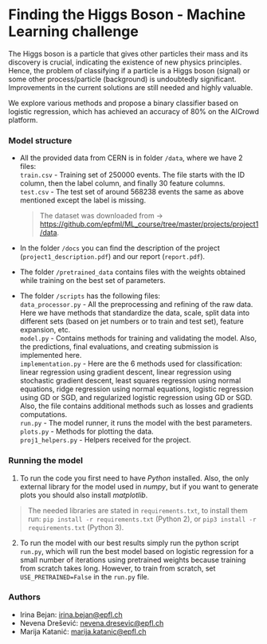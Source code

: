 # Finding the Higgs Boson - Machine Learning challenge

The Higgs boson is a particle that gives other particles their mass and its 
discovery is crucial, indicating the existence of new physics principles. 
Hence, the problem of classifying if a particle is a Higgs boson (signal) or 
some other process/particle (background) is undoubtedly significant. 
Improvements in the current solutions are still needed and highly valuable.

We explore various methods and propose a binary classifier based on logistic regression, 
which has achieved an accuracy of 80\% on the AICrowd platform.

### Model structure

- All the provided data from CERN is in folder `/data`, where we have 2 files:
<br />`train.csv` - Training set of 250000 events. The file starts with the ID column, then the label column, and finally 30 feature columns.
<br />`test.csv` - The test set of around 568238 events the same as above mentioned except the label is missing.
  > The dataset was downloaded from -> https://github.com/epfml/ML_course/tree/master/projects/project1/data.

- In the folder `/docs` you can find the description of the project (`project1_description.pdf`) and our report (`report.pdf`). 

- The folder `/pretrained_data` contains files with the weights obtained while training on the best set of parameters.

- The folder `/scripts` has the following files:
<br />`data_processor.py` - All the preprocessing and refining of the raw data. Here we have methods that standardize the data, scale, split data into different sets (based on jet numbers or to train and test set), feature expansion, etc. 
<br />`model.py` - Contains methods for training and validating the model. Also, the predictions, final evaluations, and creating submission is implemented here.
<br />`implementation.py` - Here are the 6 methods used for classification: linear regression using gradient descent, linear regression using stochastic
gradient descent, least squares regression using normal equations, ridge regression using normal equations, logistic regression using GD or SGD,
and regularized logistic regression using GD or SGD. Also, the file contains additional methods such as losses and gradients computations.
<br />`run.py` - The model runner, it runs the model with the best parameters.
<br />`plots.py` - Methods for plotting the data.
<br />`proj1_helpers.py` - Helpers received for the project.

### Running the model

1. To run the code you first need to have *Python* installed. Also, the only external library for the model used in *numpy*, but if you want to generate plots you should also install *matplotlib*.
> The needed libraries are stated in `requirements.txt`, to install them run: `pip install -r requirements.txt` (Python 2), 
or `pip3 install -r requirements.txt` (Python 3).

2. To run the model with our best results simply run the python script `run.py`, which will run the best model based on logistic regression for a small number of iterations using pretrained weights because training from scratch takes long. However, to train from scratch, set `USE_PRETRAINED=False` in the `run.py` file.

### Authors

- Irina Bejan: irina.bejan@epfl.ch
- Nevena Drešević: nevena.dresevic@epfl.ch
- Marija Katanić: marija.katanic@epfl.ch
